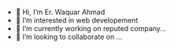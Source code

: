 - 👋 Hi, I’m Er. Waquar Ahmad 
- 👀 I’m interested in web developement
- 🌱 I’m currently working on reputed company...
- 💞️ I’m looking to collaborate on ...

<!---
Waquar83/Waquar83 is a ✨ special ✨ repository because its `README.md` (this file) appears on your GitHub profile.
You can click the Preview link to take a look at your changes.
--->
